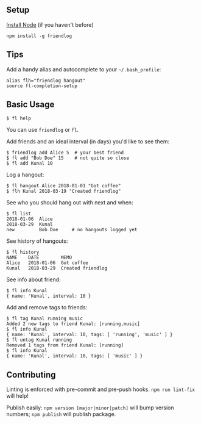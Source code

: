 ## Setup

[Install Node](https://nodejs.org/en/download/package-manager/) (if you haven't before)

```
npm install -g friendlog
```

## Tips
Add a handy alias and autocomplete to your `~/.bash_profile`:
```
alias flh="friendlog hangout"
source fl-completion-setup
```

## Basic Usage

```
$ fl help
```
You can use `friendlog` or `fl`.

Add friends and an ideal interval (in days) you'd like to see them:
```
$ friendlog add Alice 5  # your best friend
$ fl add "Bob Doe" 15    # not quite so close
$ fl add Kunal 10
```

Log a hangout:
```
$ fl hangout Alice 2018-01-01 "Got coffee"
$ flh Kunal 2018-03-19 "Created friendlog"
```

See who you should hang out with next and when:
```
$ fl list
2018-01-06  Alice
2018-03-29  Kunal
new         Bob Doe     # no hangouts logged yet
```

See history of hangouts:
```
$ fl history
NAME    DATE        MEMO
Alice   2018-01-06  Got coffee
Kunal   2018-03-29  Created friendlog
```

See info about friend:
```
$ fl info Kunal
{ name: 'Kunal', interval: 10 }
```
Add and remove tags to friends:
```
$ fl tag Kunal running music
Added 2 new tags to friend Kunal: [running,music]
$ fl info Kunal
{ name: 'Kunal', interval: 10, tags: [ 'running', 'music' ] }
$ fl untag Kunal running
Removed 1 tags from friend Kunal: [running]
$ fl info Kunal
{ name: 'Kunal', interval: 10, tags: [ 'music' ] }
```

## Contributing
Linting is enforced with pre-commit and pre-push hooks. `npm run lint-fix` will help!

Publish easily: `npm version [major|minor|patch]` will bump version numbers; `npm publish` will publish package.
